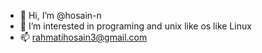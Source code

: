 - 👋 Hi, I’m @hosain-n
- 👀 I’m interested in programing and unix like os like Linux
- 📫 rahmatihosain3@gmail.com

<!---
hosain-n/hosain-n is a ✨ special ✨ repository because its `README.md` (this file) appears on your GitHub profile.
You can click the Preview link to take a look at your changes.
--->
